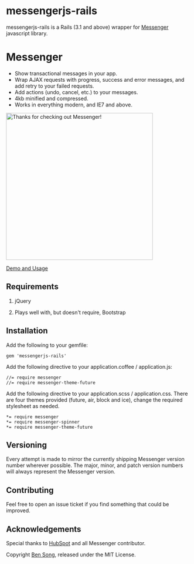 # messengerjs-rails

messengerjs-rails is a Rails (3.1 and above) wrapper for [Messenger](http://github.hubspot.com/messenger/) javascript library.

# Messenger

- Show transactional messages in your app.
- Wrap AJAX requests with progress, success and error messages, and add retry to your failed requests.
- Add actions (undo, cancel, etc.) to your messages.
- 4kb minified and compressed.
- Works in everything modern, and IE7 and above.

<a href="http://hubspot.github.com/messenger">
  <img src="https://raw.github.com/HubSpot/messenger/f500e931fe7099da460aaf9b5c1013f377e40775/images/messenger_preview.png" title="Thanks for checking out Messenger!" width="400px" style="max-width: 400px"/>
</a>

[Demo and Usage](http://hubspot.github.com/messenger)

## Requirements

1. jQuery

2. Plays well with, but doesn't require, Bootstrap

## Installation

Add the following to your gemfile:

    gem 'messengerjs-rails'

Add the following directive to your application.coffee / application.js:

    //= require messenger
    //= require messenger-theme-future

Add the following directive to your application.scss / application.css. There are four themes provided (future, air, block and ice), change the required stylesheet as needed.

    *= require messenger
 	*= require messenger-spinner
 	*= require messenger-theme-future


## Versioning

Every attempt is made to mirror the currently shipping Messenger version number wherever possible.
The major, minor, and patch version numbers will always represent the Messenger version.

## Contributing

Feel free to open an issue ticket if you find something that could be improved.

## Acknowledgements

Special thanks to [HubSpot](http://dev.hubspot.com/) and all Messenger contributor.

Copyright [Ben Song](zbin.song@gmail.com), released under the MIT License.
